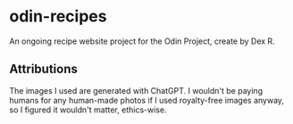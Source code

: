 # odin-recipes
An ongoing recipe website project for the Odin Project, create by Dex R.

## Attributions
The images I used are generated with ChatGPT. I wouldn't be paying humans for any human-made photos if I used royalty-free images anyway, so I figured it wouldn't matter, ethics-wise.
